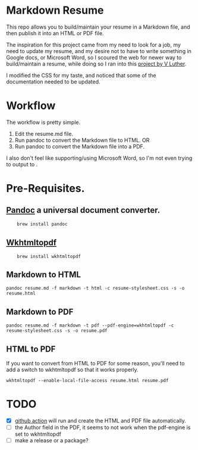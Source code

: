 # Markdown Resume

This repo allows you to build/maintain your resume in a Markdown file, and then publish it into an HTML or PDF file. 

The inspiration for this project came from my need to look for a job, my need to update my resume, and my desire not to have to write something in Google docs, or Microsoft Word, so I scoured the web for newer way to build/maintain a resume, while doing so I ran into this [project by V Luther](https://vidluther.github.io/). 

I modified the CSS for my taste, and noticed that some of the documentation needed to be updated. 

# Workflow

The workflow is pretty simple. 

1. Edit the resume.md file. 
1. Run pandoc to convert the Markdown file to HTML. OR 
1. Run pandoc to convert the Markdown file into a PDF.


I also don't feel like supporting/using Microsoft Word, so I'm not even trying to output to .

# Pre-Requisites. 
## [Pandoc](https://pandoc.org) a universal document converter.

```bash 
    brew install pandoc 
```

## [Wkhtmltopdf](https://wkhtmltopdf.org)
```
    brew install wkhtmltopdf
```

## Markdown to HTML 
```
pandoc resume.md -f markdown -t html -c resume-stylesheet.css -s -o resume.html
```

## Markdown to PDF 

```
pandoc resume.md -f markdown -t pdf --pdf-engine=wkhtmltopdf -c resume-stylesheet.css -s -o resume.pdf
```

## HTML to PDF 

If you want to convert from HTML to PDF for some reason, you'll need to add a switch to wkhtmltopdf so that it works properly. 

```
wkhtmltopdf --enable-local-file-access resume.html resume.pdf
```

# TODO 
 - [x] [github action](https://github.com/pandoc/pandoc-action-example) will run and create the HTML and PDF file automatically. 
 - [ ] the Author field in the PDF, it seems to not work when the pdf-engine is set to wkhtmltopdf 
 - [ ] make a release or a package? 
